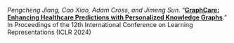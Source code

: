*Pengcheng Jiang, Cao Xiao, Adam Cross, and Jimeng Sun*. “[**GraphCare: Enhancing Healthcare Predictions with Personalized Knowledge Graphs**](https://arxiv.org/abs/2305.12788).” In Proceedings of the 12th International Conference on Learning Representations (ICLR 2024)

